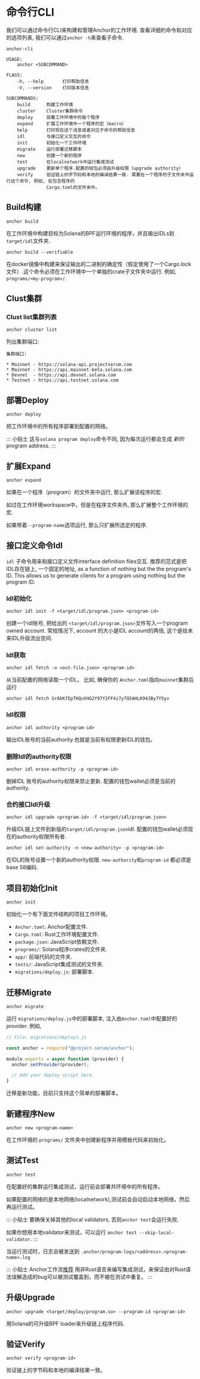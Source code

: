 # 命令行CLI
我们可以通过命令行CLI来构建和管理Anchor的工作环境.
查看详细的命令和对应的选项列表, 我们可以通过`anchor -h`来查看子命令.

```
anchor-cli

USAGE:
    anchor <SUBCOMMAND>

FLAGS:
    -h, --help       打印帮助信息
    -V, --version    打印版本信息

SUBCOMMANDS:
    build      构建工作环境
    cluster    Cluster集群命令
    deploy     部署工作环境中的每个程序
    expand     扩展工作环境中一个程序的宏（macro）
    help       打印现在这个消息或者对应子命令的帮助信息
    idl        与接口定义交互的命令
    init       初始化一个工作环境
    migrate    运行部署迁移脚本
    new        创建一个新的程序
    test       在localnetwork中运行集成测试
    upgrade    更新单个程序.配置的钱包必须由升级权限（upgrade authority）
    verify     验证链上的字节码和本地的编译结果一致. 需要在一个程序的子文件夹中运行这个命令, 例如, 在包含程序的
               Cargo.toml的文件夹中。
```


## Build构建

```
anchor build
```

在工作环境中构建目标为Solana的BPF运行环境的程序，并且输出IDLs到`target/idl`文件夹.

```
anchor build --verifiable
```

在docker镜像中构建来保证输出的二进制的确定性（假定使用了一个Cargo.lock文件）.这个命令必须在工作环境中一个单独的crate子文件夹中运行. 例如, `programs/<my-program>/`.

## Clust集群

### Clust list集群列表

```
anchor cluster list
```

列出集群端口:

```
集群端口:

* Mainnet - https://solana-api.projectserum.com
* Mainnet - https://api.mainnet-beta.solana.com
* Devnet  - https://api.devnet.solana.com
* Testnet - https://api.testnet.solana.com
```

## 部署Deploy

```
anchor deploy
```

把工作环境中的所有程序部署到配置的网络。

::: 小贴士
这与`solana program deploy`命令不同, 因为每次运行都会生成 *新的* program address.
:::

## 扩展Expand

```
anchor expand
```

如果在一个程序（program）的文件夹中运行, 那么扩展该程序的宏.

如过在工作环境workspace中，但是在程序文件夹外, 那么扩展整个工作环境的宏.

如果带着`--program-name`选项运行, 那么只扩展所选定的程序.

## 接口定义命令Idl

`idl` 子命令用来和接口定义文件interface definition files交互.
推荐的范式是把IDL存在链上, 一个固定的地址, as a function of nothing but the the program's ID. This
allows us to generate clients for a program using nothing but the program ID.

### Idl初始化

```
anchor idl init -f <target/idl/program.json> <program-id>
```

创建一个idl账号, 把给出的 `<target/idl/program.json>`文件写入一个program owned account. 常规情况下, account 的大小是IDL account的两倍, 这个是给未来IDL升级流出空间.

### Idl获取

```
anchor idl fetch -o <out-file.json> <program-id>
```

从当前配置的网络读取一个IDL。 比如, 确保你的
`Anchor.toml`指向`mainnet`集群后运行

```
anchor idl fetch GrAkKfEpTKQuVHG2Y97Y2FF4i7y7Q5AHLK94JBy7Y5yv
```

### Idl权限

```
anchor idl authority <program-id>
```

输出IDL账号的当前authority.也就是当前有权限更新IDL的钱包。

### 删除Idl的authority权限

```
anchor idl erase-authority -p <program-id>
```

删掉IDL 账号的authority权限来禁止更新. 配置的钱包wallet必须是当前的authority.

### 合约接口Idl升级

```
anchor idl upgrade <program-id> -f <target/idl/program.json>
```

升级IDL链上文件到新版的`target/idl/program.json`idl.
配置的钱包wallet必须现在的authority权限所有者.

```
anchor idl set-authority -n <new-authority> -p <program-id>
```

在IDL的账号设置一个新的authority权限. `new-authority`和`program-id`
都必须是base 58编码.

## 项目初始化Init

```
anchor init
```

初始化一个有下面文件结构的项目工作环境。

* `Anchor.toml`: Anchor配置文件.
* `Cargo.toml`: Rust工作环境配置文件.
* `package.json`: JavaScript依赖文件.
* `programs/`: Solana程序crates的文件夹.
* `app/`: 前端代码的文件夹.
* `tests/`: JavaScript集成测试的文件夹.
* `migrations/deploy.js`: 部署脚本.

## 迁移Migrate

```
anchor migrate
```

运行 `migrations/deploy.js`中的部署脚本, 注入由`Anchor.toml`中配置好的provider. 例如,

```javascript
// File: migrations/deploys.js

const anchor = require("@project-serum/anchor");

module.exports = async function (provider) {
  anchor.setProvider(provider);

  // Add your deploy script here.
}
```

迁移是新功能，目前只支持这个简单的部署脚本。

## 新建程序New

```
anchor new <program-name>
```

在工作环境的 `programs/` 文件夹中创建新程序并用模板代码来初始化。

## 测试Test

```
anchor test
```

在配置好的集群运行集成测试，运行前会部署共环境中的所有程序。

如果配置的网络的是本地网络(localnetwork),测试前会自动启动本地网络，然后再运行测试。

::: 小贴士
要确保关掉其他的local validators, 否则`anchor test`会运行失败.

如果你想用本地validator来测试，可以运行 `anchor test --skip-local-validator`.
:::

当运行测试时，日志会被发送到 `.anchor/program-logs/<address>.<program-name>.log`

::: 小贴士
Anchor工作流[推荐](https://www.parity.io/paritys-checklist-for-secure-smart-contract-development/)
用非Rust语言来编写集成测试，来保证由对Rust语法误解造成的bug可以被测试覆盖到，而不被在测试中重复。
:::

## 升级Upgrade

```
anchor upgrade <target/deploy/program.so> --program-id <program-id>
```

用Solana的可升级BPF loader来升级链上程序代码.

## 验证Verify

```
anchor verify <program-id>
```

验证链上的字节码和本地的编译结果一致。